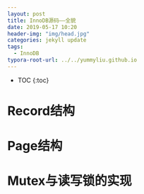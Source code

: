 ```yaml
---
layout: post
title: InnoDB源码——全貌
date: 2019-05-17 10:20
header-img: "img/head.jpg"
categories: jekyll update
tags:
  - InnoDB
typora-root-url: ../../yummyliu.github.io
---
```


* TOC
{:toc}
# Record结构



# Page结构

# Mutex与读写锁的实现

